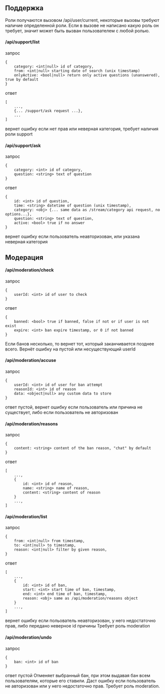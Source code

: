 ## Поддержка

Роли получаются вызовом /api/user/current, некоторые вызовы требуют наличие определенной роли.
Если в вызове не написано какую роль он требует, значит может быть вызван пользователем с любой ролью.

#### /api/support/list
запрос
```
{
    category: <int|null> id of category,
    from: <int|null> starting date of search (unix timestamp)
    onlyActive: <bool|null> return only active questions (unanswered), true by default
}
```
ответ
```
[
    ...,
    {... /support/ask request ...},
    ...
]
```
вернет ошибку если нет прав или неверная категория, требует наличия роли support

#### /api/support/ask
запрос
```
{
    category: <int> id of category,
    question: <string> text of question
}
```
ответ
```
{
    id: <int> id of question,
    time: <string> datetime of question (unix timestamp),
    category: <obj> {... same data as /stream/category api request, no options...},
    question: <string> text of question,
    active: <bool> true if no answer
}
```

вернет ошибку если пользователь неавторизован, или указана неверная категория

## Модерация

#### /api/moderation/check
запрос
```
{
    userId: <int> id of user to check
}
```
ответ
```
{
    banned: <bool> true if banned, false if not or if user is not exist
    expire: <int> ban expire timestamp, or 0 if not banned
}
```
Если банов несколько, то вернет тот, который заканчивается позднее всего. Вернёт ошибку на пустой или 
несуществующий userId

#### /api/moderation/accuse
запрос
```
{
    userId: <int> id of user for ban attempt
    reasonId: <int> id of reason
    data: <object|null> any custom data to store
}
```
ответ пустой, вернет ошибку если пользователь или причина не существует, 
либо если пользователь не авторизован

#### /api/moderation/reasons
запрос
```
{
    content: <string> content of the ban reason, "chat" by default
}
```
 
ответ
```
[
    ...,
    {
        id: <int> id of reason,
        name: <string> name of reason,
        content: <string> content of reason
    }
    ...,
]
```

#### /api/moderation/list
запрос
```
{
    from: <int|null> from timestamp,
    to: <int|null> to timestamp,
    reason: <int|null> filter by given reason,
}
```
ответ
```
[
    ...,
    {
        id: <int> id of ban,
        start: <int> start time of ban, timestamp,
        end: <int> end time of ban, timestamp,
        reason: <obj> same as /api/moderation/reasons object
    }
    ...,
]
```
вернет ошибку если польователь неавторизован, у него недостаточно прав, либо передано неверное id причины
Требует роль moderation
 
#### /api/moderation/undo
запрос
```
{
    ban: <int> id of ban
}
```
ответ пустой
Отменяет выбранный бан, при этом выдавая бан всем пользователям, которые его ставили. 
Даст ошибку если пользователь не авторизован или у него недостаточно прав. Требует роль moderation.